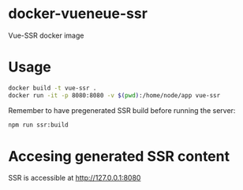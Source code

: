 # docker-vueneue-ssr
Vue-SSR docker image


# Usage

```bash
docker build -t vue-ssr .
docker run -it -p 8080:8080 -v $(pwd):/home/node/app vue-ssr
```

Remember to have pregenerated SSR build before running the server:

```bash
npm run ssr:build
```

# Accesing generated SSR content

SSR is accessible at http://127.0.0.1:8080
